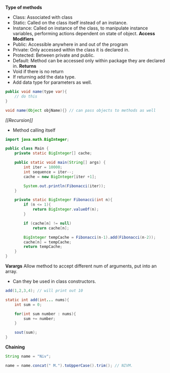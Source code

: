 **Type of methods**
- Class: Associated with class
- Static: Called on the class itself instead of an instance. 
- Instance: Called on instance of the class, to manipulate instance variables, performing actions dependent on state of object. 
**Access Modifiers**
- Public: Accessible anywhere in and out of the program
- Private: Only accessed within the class it is declared in. 
- Protected: Between private and public. 
- Default: Method can be accessed only within package they are declared in. 
**Returns**
- Void if there is no return
- If returning add the data type. 
- Add data type for parameters as well. 
```java
public void name(type var){
	// do this 
}

void name(Object objName){} // can pass objects to methods as well 
```

*[[Recursion]]*
- Method calling itself

```JAVA
import java.math.BigInteger;

public class Main {
    private static BigInteger[] cache;

    public static void main(String[] args) {
        int iter = 10000;
        int sequence = iter--;
        cache = new BigInteger[iter +1];

        System.out.println(Fibonacci(iter));
    }

    private static BigInteger Fibonacci(int n){
        if (n <= 1){
            return BigInteger.valueOf(n);
        }

        if (cache[n] != null)
            return cache[n];

        BigInteger tempCache = Fibonacci(n-1).add(Fibonacci(n-2));
        cache[n] = tempCache;
        return tempCache;
    }
}
```

**Varargs**
Allow method to accept different num of arguments, put into an array. 
- Can they be used in class constructors. 

```java
add(1,2,3,4); // will print out 10

static int add(int... nums){
	int sum = 0;

	for(int sum number : nums){
		sum += number;
	}

	sout(sum);
}
```

**Chaining**
```java
String name = "Niv";

name = name.concat(" M.").toUpperCase().trim(); // NIVM.
```
